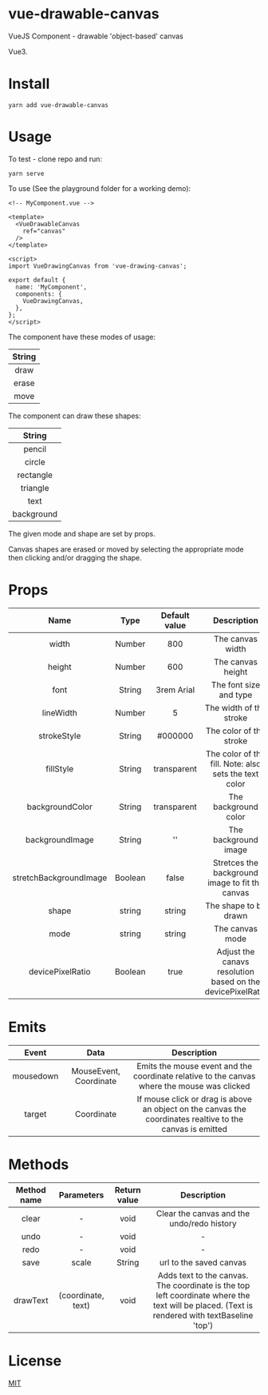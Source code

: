 # vue-drawable-canvas 

VueJS Component - drawable 'object-based' canvas

Vue3.

# Install

``` yarn add vue-drawable-canvas ```

# Usage

To test - clone repo and run:

``` yarn serve ```

To use (See the playground folder for a working demo):

``` 
<!-- MyComponent.vue -->

<template>
  <VueDrawableCanvas
    ref="canvas"
  />
</template>

<script>
import VueDrawingCanvas from 'vue-drawing-canvas';

export default {
  name: 'MyComponent',
  components: {
    VueDrawingCanvas,
  },
};
</script>

```

The component have these modes of usage:

| String |
| :-: | 
| draw |
| erase |
| move |

The component can draw these shapes:

| String |
| :-: | 
| pencil |
| circle |
| rectangle |
| triangle |
| text |
| background |

The given mode and shape are set by props.

Canvas shapes are erased or moved by selecting the appropriate mode then clicking and/or dragging the shape.
# Props

| Name | Type | Default value | Description |
| :-: | :-: | :-: | :-: |
| width | Number | 800 | The canvas width |
| height | Number | 600 | The canvas height |
| font | String | 3rem Arial | The font size and type |
| lineWidth | Number | 5 | The width of the stroke |
| strokeStyle | String | #000000 | The color of the stroke |
| fillStyle | String | transparent | The color of the fill. Note: also sets the text color |
| backgroundColor | String | transparent | The background color |
| backgroundImage | String | '' | The background image |
| stretchBackgroundImage | Boolean | false | Stretces the background image to fit the canvas |
| shape | string | string | The shape to be drawn |
| mode | string | string | The canvas mode |
| devicePixelRatio | Boolean | true | Adjust the canavs resolution based on the devicePixelRatio |

# Emits

| Event | Data |  Description |
| :-: | :-: |  :-: |
| mousedown | MouseEvent, Coordinate | Emits the mouse event and the coordinate relative to the canvas where the mouse was clicked |  
| target | Coordinate | If mouse click or drag is above an object on the canvas the coordinates realtive to the canvas is emitted |  

# Methods

| Method name | Parameters | Return value | Description |
| :-: | :-: | :-: | :-: | 
| clear | - | void | Clear the canvas and the undo/redo history |
| undo | - | void | - |
| redo | - |void | - |
| save | scale | String | url to the saved canvas |
| drawText | (coordinate, text) | void | Adds text to the canvas. The coordinate is the top left coordinate where the text will be placed. (Text is rendered with textBaseline 'top')|
# License 
[MIT](license.md)

